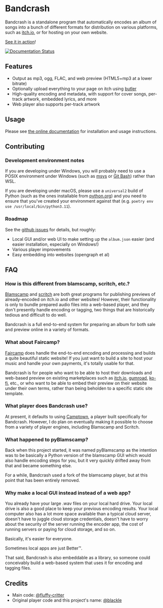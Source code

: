 # Bandcrash

Bandcrash is a standalone program that automatically encodes an album of songs into a bunch of different formats for distribution on various platforms, such as [itch.io](https://itch.io/), or for hosting on your own website.

[See it in action](https://fluffy.itch.io/novembeat-2021)!

[![Documentation Status](https://readthedocs.org/projects/bandcrash/badge/?version=latest)](https://bandcrash.readthedocs.io/en/latest/?badge=latest)

## Features

* Output as mp3, ogg, FLAC, and web preview (HTML5+mp3 at a lower bitrate)
* Optionally upload everything to your page on itch using [butler](https://itch.io/docs/butler/)
* High-quality encoding and metadata, with support for cover songs, per-track artwork, embedded lyrics, and more
* Web player also supports per-track artwork

## Usage

Please see [the online documentation](https://bandcrash.readthedocs.io) for installation and usage instructions.

## Contributing

### Development environment notes

If you are developing under Windows, you will probably need to use a POSIX environment under Windows (such as [msys](https://www.msys2.org) or [Git Bash](https://git-scm.com)) rather than WSL.

If you are developing under macOS, please use a `universal2` build of Python (such as the ones installable from [python.org](https://python.org)) and you need to ensure that you've created your environment against that (e.g. `poetry env use /usr/local/bin/python3.11`).

### Roadmap

See the [github issues](https://github.com/fluffy-critter/bandcrash/issues) for details, but roughly:

* Local GUI and/or web UI to make setting up the `album.json` easier (and easier installation, especially on Windows!)
* Various player improvements
* Easy embedding into websites (opengraph et al)

## FAQ

### How is this different from blamscamp, scritch, etc.?

[Blamscamp](https://suricrasia.online/blamscamp/) and [scritch](https://torcado.itch.io/scritch-editor) are both great programs for publishing previews of already-encoded on itch.io and other websites! However, their functionality is only to bundle prepared audio files into a web-based player, and they don't presently handle encoding or tagging, two things that are historically tedious and difficult to do well.

Bandcrash is a full end-to-end system for preparing an album for both sale and preview online in a variety of formats.

### What about Faircamp?

[Faircamp](https://simonrepp.com/faircamp/) does handle the end-to-end encoding and processing and builds a quite beautiful static website! If you just want to build a site to host your music and handle your own payments, it's totally usable for that.

Bandcrash is for people who want to be able to host their downloads and web-based preview on existing marketplaces such as [itch.io](https://itch.io/), [gumroad](https://gumroad.com/), [ko-fi](https://ko-fi.com/), etc., or who want to be able to embed their preview on their website under their own terms, rather than being beholden to a specific static site template.

### What player does Bandcrash use?

At present, it defaults to using [Camptown](https://github.com/fluffy-critter/camptown), a player built specifically for Bandcrash. However, I do plan on eventually making it possible to choose from a variety of player engines, including Blamscamp and Scritch.

### What happened to pyBlamscamp?

Back when this project started, it was named pyBlamscamp as the intention was to be basically a Python version of the blamscamp GUI which would also handle encoding steps for you, but it very quickly drifted away from that and became something else.

For a while, Bandcrash used a fork of the blamscamp player, but at this point that has been entirely removed.

### Why make a local GUI instead instead of a web app?

You already have your large .wav files on your local hard drive. Your local drive is also a good place to keep your previous encoding results. Your local computer also has a lot more space available than a typical cloud server, doesn't have to juggle cloud storage credentials, doesn't have to worry about the security of the server running the encoder app, the cost of running servers or paying for cloud storage, and so on.

Basically, it's easier for everyone.

Sometimes local apps are just Better™.

That said, Bandcrash is also embeddable as a library, so someone could conceivably build a web-based system that uses it for encoding and tagging files.

## Credits

* Main code: [@fluffy-critter](https://github.com/fluffy-critter)
* Original player code and this project's name: [@blackle](https://github.com/blackle)
